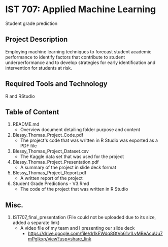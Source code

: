# IST 707: Applied Machine Learning
Student grade prediction

## Project Description
Employing machine learning techniques to forecast student academic performance to identify factors that contribute to student underperformance and to develop strategies for early identification and intervention for students at risk.

## Required Tools and Technology
R and RStudio

## Table of Content
1. README.md
   - Overview document detailing folder purpose and content
3. Blessy_Thomas_Project_Code.pdf
   - The project's code that was written in R Studio was exported as a PDF file
5. Blessy_Thomas_Project_Dataset.csv
   - The Kaggle data set that was used for the project
7. Blessy_Thomas_Project_Presentation.pdf
   - A summary of the project in slide deck format
9. Blessy_Thomas_Project_Report.pdf
    - A written report of the project
11. Student Grade Predictions - V3.Rmd
    - The code of the project that was written in R Studio

## Misc.
1. IST707_final_presentation (File could not be uploaded due to its size, added a separate link)
   - A video file of my team and I presenting our slide deck
     - https://drive.google.com/file/d/1kEWdq8GtVo61v1LvMBeAcuUu7mPglkxp/view?usp=share_link
